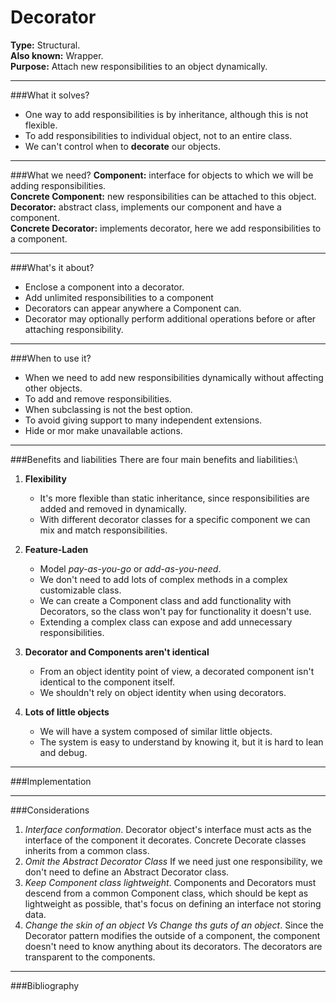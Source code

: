 # Decorator

**Type:** Structural.\
**Also known:** Wrapper.\
**Purpose:** Attach new responsibilities to an object dynamically.
***
###What it solves?
* One way to add responsibilities is by inheritance, although this is not flexible.
* To add responsibilities to individual object, not to an entire class.
* We can't control when to **decorate** our objects.
***
###What we need?
**Component:** interface for objects to which we will be adding responsibilities.\
**Concrete Component:** new responsibilities can be attached to this object.\
**Decorator:** abstract class, implements our component and have a component.\
**Concrete Decorator:** implements decorator, here we add responsibilities to a component.
***
###What's it about?
* Enclose a component into a decorator.
* Add unlimited responsibilities to a component
* Decorators can appear anywhere a Component can.
* Decorator may optionally perform additional operations before or after attaching responsibility.
***
###When to use it?
+ When we need to add new responsibilities dynamically without affecting other objects.
+ To add and remove responsibilities.
+ When subclassing is not the best option.
+ To avoid giving support to many independent extensions.
+ Hide or mor make unavailable actions.
***
###Benefits and liabilities
There are four main benefits and liabilities:\
1. **Flexibility** 

    + It's more flexible than static inheritance, since responsibilities are added and removed in dynamically.
    + With different decorator classes for a specific component we can mix and match responsibilities.
    
2. **Feature-Laden**

    + Model *pay-as-you-go* or *add-as-you-need*.
    + We don't need to add lots of complex methods in a complex customizable class. 
    + We can create a Component class and add functionality with Decorators, so the class won't pay for functionality 
    it doesn't use.
    + Extending a complex class can expose and add unnecessary responsibilities.
    
3. **Decorator and Components aren't identical**

    + From an object identity point of view, a decorated component isn't identical to the component itself.
    + We shouldn't rely on object identity when using decorators.
    
4. **Lots of little objects**

    + We will have a system composed of similar little objects.
    + The system is easy to understand by knowing it, but it is hard to lean and debug.
***
###Implementation

***
###Considerations    
1. *Interface conformation*. Decorator object's interface must acts as the interface of the component it decorates.
Concrete Decorate classes inherits from a common class.
2. *Omit the Abstract Decorator Class* If we need just one responsibility, we don't need to define an 
Abstract Decorator class.
3. *Keep Component class lightweight*. Components and Decorators must descend from a common Component class, 
which should be kept as lightweight as possible, that's focus on defining an interface not storing data.
4. *Change the skin of an object Vs Change ths guts of an object*. Since the Decorator pattern modifies the outside
of a component, the component doesn't need to know anything about its decorators.
 The decorators are transparent to the components. 
***
###Bibliography